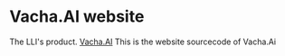 ﻿# Vacha.AI website
The LLI's product. [Vacha.AI](https://vacha.ai) 
This is the website sourcecode of Vacha.Ai
